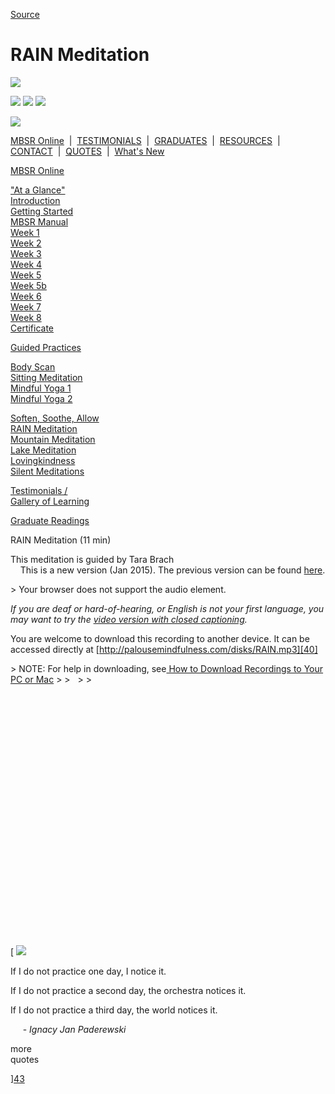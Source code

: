 
[Source](http://palousemindfulness.com/meditations/RAIN.html "Permalink to RAIN Meditation")

# RAIN Meditation

![][1]

![][2] ![][3] ![][4]

![][5]

[MBSR Online][6] &nbsp;|&nbsp; [TESTIMONIALS][7] &nbsp;|&nbsp; [GRADUATES][8] &nbsp;|&nbsp; [RESOURCES][9] &nbsp;|&nbsp; [CONTACT][10] &nbsp;|&nbsp; [QUOTES][11] &nbsp;|&nbsp; [What's New][12]

[MBSR Online][6]

[ "At a Glance"][13]  
[Introduction][14]  
[Getting Started][15]  
[MBSR Manual][16]  
[Week 1][17]  
[Week 2][18]  
[Week 3][19]  
[Week 4][20]  
[Week 5][21]  
[Week 5b][22]  
[Week 6][23]  
[Week 7][24]  
[Week 8][25]  
[Certificate][26]  
  

[Guided Practices][27]

[Body Scan][28]  
[Sitting Meditation][29]  
[Mindful Yoga 1][30]  
[Mindful Yoga 2][31]  
  
[Soften, Soothe, Allow][32]  
[RAIN Meditation][33]  
[Mountain Meditation][34]  
[Lake Meditation][35]  
[Lovingkindness][36]  
[Silent Meditations][37]  
  

[Testimonials /  
Gallery of Learning][7]

  

[Graduate Readings][8]

RAIN Meditation (11 min)

This meditation is guided by Tara Brach  
&nbsp;&nbsp;&nbsp;&nbsp;This is a new version (Jan 2015). The previous version can be found [here][38].  

&gt; Your browser does not support the audio element.   
  

_If you are deaf or hard-of-hearing, or English is not your first language, you may want to try the [video version with closed captioning][39]._

You are welcome to download this recording to another device. It can be accessed directly at [http://palousemindfulness.com/disks/RAIN.mp3][40]

&gt; NOTE: For help in downloading, see[ How to Download Recordings to Your PC or Mac][41]
&gt;
&gt; &nbsp;
&gt;
&gt;   

&nbsp;

&nbsp;

&nbsp;

&nbsp;

&nbsp;

&nbsp;

&nbsp;

&nbsp;

&nbsp;

&nbsp;

&nbsp;

&nbsp;

&nbsp;

[ ![][42]

If I do not practice one day, I notice it.  
  
If I do not practice a second day, the orchestra notices it.  
  
If I do not practice a third day, the world notices it.   
  
&nbsp;&nbsp;&nbsp;&nbsp;&nbsp;\- _Ignacy Jan Paderewski_

more &nbsp;&nbsp;&nbsp;  
quotes&nbsp;

][43]

&nbsp;

[1]: http://palousemindfulness.com/art/docbox-translate-flip.jpg
[2]: http://palousemindfulness.com/art/clouds1_middle_570x22.jpg
[3]: http://palousemindfulness.com/art/logo-youtube_22.gif
[4]: http://palousemindfulness.com/art/logo-facebook_22.gif
[5]: http://palousemindfulness.com/art/clouds2_title_950x115.jpg
[6]: ../index.html
[7]: ../testimonials/index.html
[8]: ../graduates.html
[9]: ../resources.html
[10]: ../contact.html
[11]: ../quotes.html
[12]: ../whats-new.html
[13]: ../selfguidedMBSR_ataglance.html
[14]: ../selfguidedMBSR_week0.html
[15]: ../selfguidedMBSR_gettingstarted.html
[16]: ../selfguidedMBSR_manual.html
[17]: ../selfguidedMBSR_week1.html
[18]: ../selfguidedMBSR_week2.html
[19]: ../selfguidedMBSR_week3.html
[20]: ../selfguidedMBSR_week4.html
[21]: ../selfguidedMBSR_week5.html
[22]: ../selfguidedMBSR_week5b.html
[23]: ../selfguidedMBSR_week6.html
[24]: ../selfguidedMBSR_week7.html
[25]: ../selfguidedMBSR_week8.html
[26]: ../selfguidedMBSR_certificate.html
[27]: ../guidedmeditations.html
[28]: bodyscan.html
[29]: sittingmeditation.html
[30]: yoga1.html
[31]: yoga2.html
[32]: soften-soothe-allow.html
[33]: RAIN.html
[34]: mountain.html
[35]: lake.html
[36]: lovingkindness.html
[37]: silent30min.html
[38]: ../disks/RAIN-old.mp3
[39]: https://www.youtube.com/watch?v=cQakZvcr-co
[40]: ../disks/RAIN.mp3
[41]: downloading.html
[42]: http://palousemindfulness.com/art/RAIN_170.jpg
[43]: ../quotes.html#selfguidedMBSR_week5 "more quotes"
  
